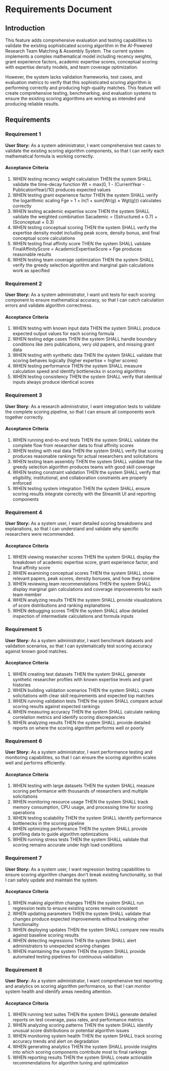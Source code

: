 # Requirements Document

## Introduction

This feature adds comprehensive evaluation and testing capabilities to validate the existing sophisticated scoring algorithm in the AI-Powered Research Team Matching & Assembly System. The current system implements a complex mathematical model including recency weights, grant experience factors, academic expertise scores, conceptual scoring with expertise density models, and team coverage optimization.

However, the system lacks validation frameworks, test cases, and evaluation metrics to verify that this sophisticated scoring algorithm is performing correctly and producing high-quality matches. This feature will create comprehensive testing, benchmarking, and evaluation systems to ensure the existing scoring algorithms are working as intended and producing reliable results.

## Requirements

### Requirement 1

**User Story:** As a system administrator, I want comprehensive test cases to validate the existing scoring algorithm components, so that I can verify each mathematical formula is working correctly.

#### Acceptance Criteria

1. WHEN testing recency weight calculation THEN the system SHALL validate the time-decay function Wt = max(0, 1 - (CurrentYear - PublicationYear)/10) produces expected values
2. WHEN testing grant experience factor THEN the system SHALL verify the logarithmic scaling Fge = 1 + ln(1 + sum(Wr(g) × Wgt(g))) calculates correctly
3. WHEN testing academic expertise score THEN the system SHALL validate the weighted combination Sacademic = (Sstructured × 0.7) + (Sconceptual × 0.3) 
4. WHEN testing conceptual scoring THEN the system SHALL verify the expertise density model including peak score, density bonus, and final conceptual score calculations
5. WHEN testing final affinity score THEN the system SHALL validate FinalAffinityScore = AcademicExpertiseScore × Fge produces reasonable results
6. WHEN testing team coverage optimization THEN the system SHALL verify the greedy selection algorithm and marginal gain calculations work as specified

### Requirement 2

**User Story:** As a system administrator, I want unit tests for each scoring component to ensure mathematical accuracy, so that I can catch calculation errors and validate algorithm correctness.

#### Acceptance Criteria

1. WHEN testing with known input data THEN the system SHALL produce expected output values for each scoring formula
2. WHEN testing edge cases THEN the system SHALL handle boundary conditions like zero publications, very old papers, and missing grant data
3. WHEN testing with synthetic data THEN the system SHALL validate that scoring behaves logically (higher expertise = higher scores)
4. WHEN testing performance THEN the system SHALL measure calculation speed and identify bottlenecks in scoring algorithms
5. WHEN testing consistency THEN the system SHALL verify that identical inputs always produce identical scores

### Requirement 3

**User Story:** As a research administrator, I want integration tests to validate the complete scoring pipeline, so that I can ensure all components work together correctly.

#### Acceptance Criteria

1. WHEN running end-to-end tests THEN the system SHALL validate the complete flow from researcher data to final affinity scores
2. WHEN testing with real data THEN the system SHALL verify that scoring produces reasonable rankings for actual researchers and solicitations
3. WHEN testing team assembly THEN the system SHALL validate that the greedy selection algorithm produces teams with good skill coverage
4. WHEN testing constraint validation THEN the system SHALL verify that eligibility, institutional, and collaboration constraints are properly enforced
5. WHEN testing system integration THEN the system SHALL ensure scoring results integrate correctly with the Streamlit UI and reporting components

### Requirement 4

**User Story:** As a system user, I want detailed scoring breakdowns and explanations, so that I can understand and validate why specific researchers were recommended.

#### Acceptance Criteria

1. WHEN viewing researcher scores THEN the system SHALL display the breakdown of academic expertise score, grant experience factor, and final affinity score
2. WHEN examining conceptual scores THEN the system SHALL show relevant papers, peak scores, density bonuses, and how they combine
3. WHEN reviewing team recommendations THEN the system SHALL display marginal gain calculations and coverage improvements for each team member
4. WHEN analyzing results THEN the system SHALL provide visualizations of score distributions and ranking explanations
5. WHEN debugging scores THEN the system SHALL allow detailed inspection of intermediate calculations and formula inputs

### Requirement 5

**User Story:** As a system administrator, I want benchmark datasets and validation scenarios, so that I can systematically test scoring accuracy against known good matches.

#### Acceptance Criteria

1. WHEN creating test datasets THEN the system SHALL generate synthetic researcher profiles with known expertise levels and grant histories
2. WHEN building validation scenarios THEN the system SHALL create solicitations with clear skill requirements and expected top matches
3. WHEN running validation tests THEN the system SHALL compare actual scoring results against expected rankings
4. WHEN measuring accuracy THEN the system SHALL calculate ranking correlation metrics and identify scoring discrepancies
5. WHEN analyzing results THEN the system SHALL provide detailed reports on where the scoring algorithm performs well or poorly

### Requirement 6

**User Story:** As a system administrator, I want performance testing and monitoring capabilities, so that I can ensure the scoring algorithm scales well and performs efficiently.

#### Acceptance Criteria

1. WHEN testing with large datasets THEN the system SHALL measure scoring performance with thousands of researchers and multiple solicitations
2. WHEN monitoring resource usage THEN the system SHALL track memory consumption, CPU usage, and processing time for scoring operations
3. WHEN testing scalability THEN the system SHALL identify performance bottlenecks in the scoring pipeline
4. WHEN optimizing performance THEN the system SHALL provide profiling data to guide algorithm optimizations
5. WHEN running stress tests THEN the system SHALL validate that scoring remains accurate under high load conditions

### Requirement 7

**User Story:** As a system user, I want regression testing capabilities to ensure scoring algorithm changes don't break existing functionality, so that I can safely update and maintain the system.

#### Acceptance Criteria

1. WHEN making algorithm changes THEN the system SHALL run regression tests to ensure existing scores remain consistent
2. WHEN updating parameters THEN the system SHALL validate that changes produce expected improvements without breaking other functionality
3. WHEN deploying updates THEN the system SHALL compare new results against baseline scoring results
4. WHEN detecting regressions THEN the system SHALL alert administrators to unexpected scoring changes
5. WHEN maintaining the system THEN the system SHALL provide automated testing pipelines for continuous validation

### Requirement 8

**User Story:** As a system administrator, I want comprehensive test reporting and analytics on scoring algorithm performance, so that I can monitor system health and identify areas needing attention.

#### Acceptance Criteria

1. WHEN running test suites THEN the system SHALL generate detailed reports on test coverage, pass rates, and performance metrics
2. WHEN analyzing scoring patterns THEN the system SHALL identify unusual score distributions or potential algorithm issues
3. WHEN monitoring system health THEN the system SHALL track scoring accuracy trends and alert on degradation
4. WHEN generating analytics THEN the system SHALL provide insights into which scoring components contribute most to final rankings
5. WHEN reporting results THEN the system SHALL create actionable recommendations for algorithm tuning and optimization